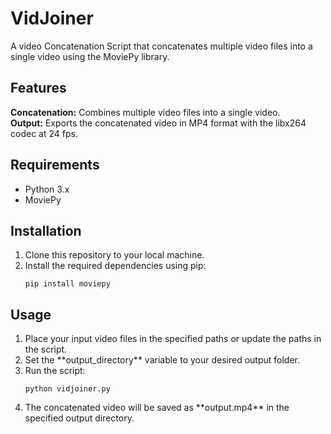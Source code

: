 # VidJoiner
A video Concatenation Script that concatenates multiple video files into a single video using the MoviePy library.

## Features
**Concatenation:** Combines multiple video files into a single video.
<br />
**Output:** Exports the concatenated video in MP4 format with the libx264 codec at 24 fps.

## Requirements
<ul>
  <li>Python 3.x</li>
  <li>MoviePy</li>
</ul>


## Installation
<ol>
  <li>Clone this repository to your local machine.</li>
  <li>
    Install the required dependencies using pip:
    <pre><code>pip install moviepy</code></pre>
  </li>
</ol>

## Usage
<ol>
  <li>Place your input video files in the specified paths or update the paths in the script.</li>
  <li>Set the **output_directory** variable to your desired output folder.</li>
  <li>
    Run the script:
    <pre><code>python vidjoiner.py</code></pre>
  </li>
  <li>The concatenated video will be saved as **output.mp4** in the specified output directory.</li>
</ol>
